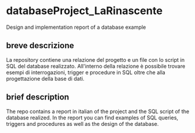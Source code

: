 # databaseProject_LaRinascente
Design and implementation report of a database example

## breve descrizione
La repository contiene una relazione del progetto e un file con lo script in SQL del database realizzato.
All'interno della relazione è possibile trovare esempi di interrogazioni, trigger e procedure in SQL oltre che alla progettazione della base di dati.

## brief description
The repo contains a report in italian of the project and the SQL script of the database realized.
In the report you can find examples of SQL queries, triggers and procedures as well as the design of the database.
